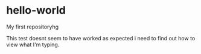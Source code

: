 # hello-world
My first repositoryhg 

   This test doesnt seem to have worked as expected
  i need to find out how to view what I'm typing.
